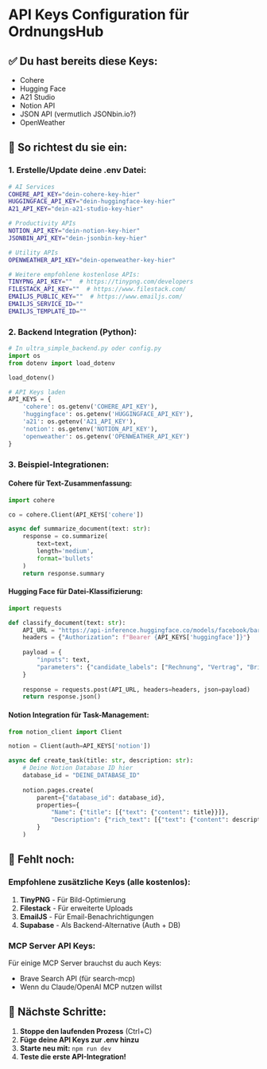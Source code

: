 # API Keys Configuration für OrdnungsHub

## ✅ Du hast bereits diese Keys:
- Cohere
- Hugging Face  
- A21 Studio
- Notion API
- JSON API (vermutlich JSONbin.io?)
- OpenWeather

## 🔧 So richtest du sie ein:

### 1. Erstelle/Update deine .env Datei:
```bash
# AI Services
COHERE_API_KEY="dein-cohere-key-hier"
HUGGINGFACE_API_KEY="dein-huggingface-key-hier"
A21_API_KEY="dein-a21-studio-key-hier"

# Productivity APIs
NOTION_API_KEY="dein-notion-key-hier"
JSONBIN_API_KEY="dein-jsonbin-key-hier"

# Utility APIs
OPENWEATHER_API_KEY="dein-openweather-key-hier"

# Weitere empfohlene kostenlose APIs:
TINYPNG_API_KEY=""  # https://tinypng.com/developers
FILESTACK_API_KEY=""  # https://www.filestack.com/
EMAILJS_PUBLIC_KEY=""  # https://www.emailjs.com/
EMAILJS_SERVICE_ID=""
EMAILJS_TEMPLATE_ID=""
```

### 2. Backend Integration (Python):
```python
# In ultra_simple_backend.py oder config.py
import os
from dotenv import load_dotenv

load_dotenv()

# API Keys laden
API_KEYS = {
    'cohere': os.getenv('COHERE_API_KEY'),
    'huggingface': os.getenv('HUGGINGFACE_API_KEY'),
    'a21': os.getenv('A21_API_KEY'),
    'notion': os.getenv('NOTION_API_KEY'),
    'openweather': os.getenv('OPENWEATHER_API_KEY')
}
```

### 3. Beispiel-Integrationen:

#### Cohere für Text-Zusammenfassung:
```python
import cohere

co = cohere.Client(API_KEYS['cohere'])

async def summarize_document(text: str):
    response = co.summarize(
        text=text,
        length='medium',
        format='bullets'
    )
    return response.summary
```

#### Hugging Face für Datei-Klassifizierung:
```python
import requests

def classify_document(text: str):
    API_URL = "https://api-inference.huggingface.co/models/facebook/bart-large-mnli"
    headers = {"Authorization": f"Bearer {API_KEYS['huggingface']}"}
    
    payload = {
        "inputs": text,
        "parameters": {"candidate_labels": ["Rechnung", "Vertrag", "Brief", "Bericht"]}
    }
    
    response = requests.post(API_URL, headers=headers, json=payload)
    return response.json()
```

#### Notion Integration für Task-Management:
```python
from notion_client import Client

notion = Client(auth=API_KEYS['notion'])

async def create_task(title: str, description: str):
    # Deine Notion Database ID hier
    database_id = "DEINE_DATABASE_ID"
    
    notion.pages.create(
        parent={"database_id": database_id},
        properties={
            "Name": {"title": [{"text": {"content": title}}]},
            "Description": {"rich_text": [{"text": {"content": description}}]}
        }
    )
```

## 📝 Fehlt noch:

### Empfohlene zusätzliche Keys (alle kostenlos):
1. **TinyPNG** - Für Bild-Optimierung
2. **Filestack** - Für erweiterte Uploads  
3. **EmailJS** - Für Email-Benachrichtigungen
4. **Supabase** - Als Backend-Alternative (Auth + DB)

### MCP Server API Keys:
Für einige MCP Server brauchst du auch Keys:
- Brave Search API (für search-mcp)
- Wenn du Claude/OpenAI MCP nutzen willst

## 🚀 Nächste Schritte:

1. **Stoppe den laufenden Prozess** (Ctrl+C)
2. **Füge deine API Keys zur .env hinzu**
3. **Starte neu mit:** `npm run dev`
4. **Teste die erste API-Integration!**
